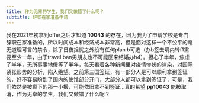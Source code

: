 ```yaml
---
title: 作为无辜的学生，我们又做错了什么呢？
subtitle: 辞职在家准备申请
---
```

我在2021年初拿到offer之后才知道 **10043** 的存在，因为我为了申请学校是专门辞职在家准备的，所以时间成本和经济成本非常高，但是面对这样一个不公平的毫无道理可言的禁令，除了日夜担忧之外没有任何plan b可选（办b签去境内转f1需要至少一年，由于travel ban男朋友也不可能回来结婚办h4）。担心了半年，焦虑了半年，无所事事地傻等了半年，每天看着各种新闻里对疫情惨状的渲染，对国际紧张形势的分析，陷入绝望。之前第三国签证，有一部分人是可以顺利拿到签证的，好不容易盼到了国内的使馆部分开门，大部分人都可以拿到签证了，可是，我们依然是被剩下的那一小撮，可能依旧拿不到签证...真的希望 **pp10043** 能被取消，作为无辜的学生，我们又做错了什么呢？